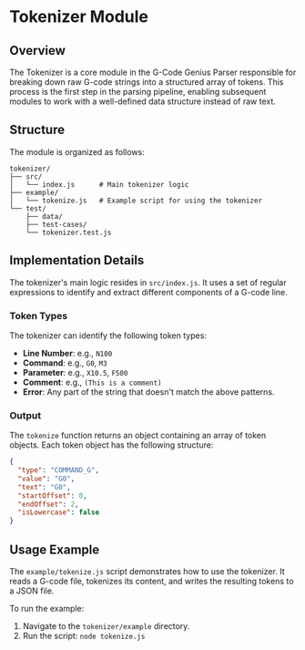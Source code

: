 # Tokenizer Module

## Overview

The Tokenizer is a core module in the G-Code Genius Parser responsible for breaking down raw G-code strings into a structured array of tokens. This process is the first step in the parsing pipeline, enabling subsequent modules to work with a well-defined data structure instead of raw text.

## Structure

The module is organized as follows:

```
tokenizer/
├── src/
│   └── index.js      # Main tokenizer logic
├── example/
│   └── tokenize.js   # Example script for using the tokenizer
└── test/
    ├── data/
    ├── test-cases/
    └── tokenizer.test.js
```

## Implementation Details

The tokenizer's main logic resides in `src/index.js`. It uses a set of regular expressions to identify and extract different components of a G-code line.

### Token Types

The tokenizer can identify the following token types:

-   **Line Number**: e.g., `N100`
-   **Command**: e.g., `G0`, `M3`
-   **Parameter**: e.g., `X10.5`, `F500`
-   **Comment**: e.g., `(This is a comment)`
-   **Error**: Any part of the string that doesn't match the above patterns.

### Output

The `tokenize` function returns an object containing an array of token objects. Each token object has the following structure:

```json
{
  "type": "COMMAND_G",
  "value": "G0",
  "text": "G0",
  "startOffset": 0,
  "endOffset": 2,
  "isLowercase": false
}
```

## Usage Example

The `example/tokenize.js` script demonstrates how to use the tokenizer. It reads a G-code file, tokenizes its content, and writes the resulting tokens to a JSON file.

To run the example:
1.  Navigate to the `tokenizer/example` directory.
2.  Run the script: `node tokenize.js`
